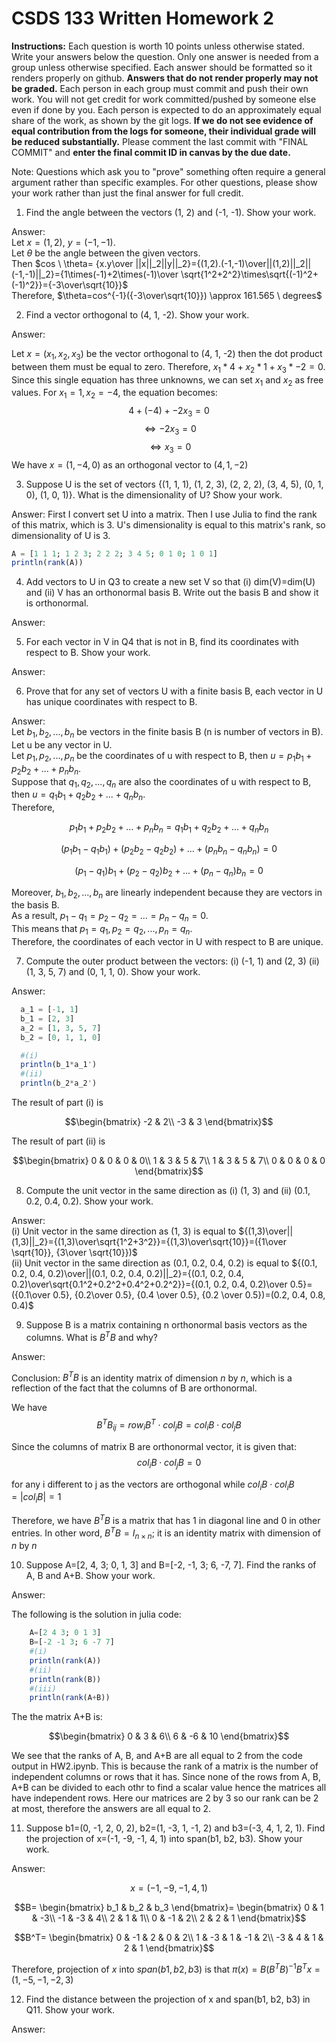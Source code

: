 # CSDS 133 Written Homework 2
**Instructions:** Each question is worth 10 points unless otherwise stated. Write your answers below the question. Only one answer is needed from a group unless otherwise specified. Each answer should be formatted so it renders properly on github. **Answers that do not render properly may not be graded.** Each person in each group must commit and push their own work. You will not get credit for work committed/pushed by someone else even if done by you. Each person is expected to do an approximately equal share of the work, as shown by the git logs. **If we do not see evidence of equal contribution from the logs for someone, their individual grade will be reduced substantially.** Please comment the last commit with "FINAL COMMIT" and **enter the final commit ID in canvas by the due date.**

Note: Questions which ask you to "prove" something often require a general argument rather than specific examples. For other questions, please show your work rather than just the final answer for full credit.

1. Find the angle between the vectors (1, 2) and (-1, -1). Show your work.

Answer:\
Let $x=(1,2)$, $y=(-1,-1)$.\
Let $\theta$ be the angle between the given vectors.\
Then $cos \ \theta= {x.y\over ||x||_2||y||_2}={(1,2).(-1,-1)\over||(1,2)||_2||(-1,-1)||_2}={1\times(-1)+2\times(-1)\over \sqrt{1^2+2^2}\times\sqrt{(-1)^2+(-1)^2}}={-3\over\sqrt{10}}$\
Therefore, $\theta=cos^{-1}({-3\over\sqrt{10}}) \approx 161.565 \ degrees$

2. Find a vector orthogonal to (4, 1, -2). Show your work. 

Answer: 

Let $x = (x_1, x_2, x_3)$ be the vector orthogonal to (4, 1, -2) then the dot product between them must be equal to zero. Therefore, $x_1*4 + x_2*1 + x_3*-2=0$. Since this single equation has three unknowns, we can set $x_1$ and $x_2$ as free values. For $x_1=1, x_2 =-4$, the equation becomes: 
$$4 + (-4) + -2x_3 = 0$$ 
$$\Leftrightarrow -2x_3 = 0$$ 
$$\Leftrightarrow x_3 =0$$
 We have $x=(1, -4, 0)$ as an orthogonal vector to $(4, 1, -2)$


3. Suppose U is the set of vectors {(1, 1, 1), (1, 2, 3), (2, 2, 2), (3, 4, 5), (0, 1, 0), (1, 0, 1)}. What is the dimensionality of U? Show your work.

Answer: First I convert set U into a matrix. Then I use Julia to find the rank of this matrix, which is 3. U's dimensionality is equal to this matrix's rank, so dimensionality of U is 3.

```julia
A = [1 1 1; 1 2 3; 2 2 2; 3 4 5; 0 1 0; 1 0 1]
println(rank(A))
```

4. Add vectors to U in Q3 to create a new set V so that (i) dim(V)=dim(U) and (ii) V has an orthonormal basis B. Write out the basis B and show it is orthonormal.

Answer: 

5.  For each vector in V in Q4 that is not in B, find its coordinates with respect to B. Show your work.

Answer: 

6. Prove that for any set of vectors U with a finite basis B, each vector in U has unique coordinates with respect to B.

Answer:\
Let $b_1,b_2,...,b_n$ be vectors in the finite basis B (n is number of vectors in B).\
Let u be any vector in U.\
Let $p_1,p_2,...,p_n$ be the coordinates of u with respect to B, then $u=p_1b_1+p_2b_2+...+p_nb_n$.\
Suppose that $q_1,q_2,...,q_n$ are also the coordinates of u with respect to B, then $u=q_1b_1+q_2b_2+...+q_nb_n$.\
Therefore,
```math
p_1b_1+p_2b_2+...+p_nb_n=q_1b_1+q_2b_2+...+q_nb_n
```
```math
(p_1b_1-q_1b_1)+(p_2b_2-q_2b_2)+...+(p_nb_n-q_nb_n)=0
```
```math
(p_1-q_1)b_1+(p_2-q_2)b_2+...+(p_n-q_n)b_n=0
```
Moreover, $b_1,b_2,...,b_n$ are linearly independent because they are vectors in the basis B.\
As a result, $p_1-q_1=p_2-q_2=...=p_n-q_n=0$.\
This means that $p_1=q_1, p_2=q_2,...,p_n=q_n$.\
Therefore, the coordinates of each vector in U with respect to B are unique.

7. Compute the outer product between the vectors: (i) (-1, 1) and (2, 3) (ii) (1, 3, 5, 7) and (0, 1, 1, 0). Show your work.

Answer:  
```julia
  a_1 = [-1, 1]
  b_1 = [2, 3]
  a_2 = [1, 3, 5, 7]
  b_2 = [0, 1, 1, 0]

  #(i)
  println(b_1*a_1')
  #(ii)
  println(b_2*a_2')
```
The result of part (i) is

```math
\begin{bmatrix}
-2 & 2\\
-3 & 3
\end{bmatrix}
```
The result of part (ii) is
```math
\begin{bmatrix}
0 & 0 & 0 & 0\\
1 & 3 & 5 & 7\\
1 & 3 & 5 & 7\\
0 & 0 & 0 & 0
\end{bmatrix}
```

8. Compute the unit vector in the same direction as (i) (1, 3) and (ii) (0.1, 0.2, 0.4, 0.2). Show your work.

Answer:\
(i) Unit vector in the same direction as (1, 3) is equal to ${(1,3)\over||(1,3)||_2}={(1,3)\over\sqrt{1^2+3^2}}={(1,3)\over\sqrt{10}}=({1\over \sqrt{10}}, {3\over \sqrt{10}})$\
(ii) Unit vector in the same direction as (0.1, 0.2, 0.4, 0.2) is equal to ${(0.1, 0.2, 0.4, 0.2)\over||(0.1, 0.2, 0.4, 0.2)||_2}={(0.1, 0.2, 0.4, 0.2)\over\sqrt{0.1^2+0.2^2+0.4^2+0.2^2}}={(0.1, 0.2, 0.4, 0.2)\over 0.5}=({0.1\over 0.5}, {0.2\over 0.5}, {0.4 \over 0.5}, {0.2 \over 0.5})=(0.2, 0.4, 0.8, 0.4)$

9. Suppose B is a matrix containing n orthonormal basis vectors as the columns. What is $B^{T}B$ and why?

Answer:

Conclusion: $B^{T}B$ is an identity matrix of dimension $n$ by $n$, which is a reflection of the fact that the columns of B are orthonormal. 

We have 
$$B^{T}B_{ij}=row_iB^{T}\cdot col_jB=col_iB\cdot col_jB$$

 Since the columns of matrix B are orthonormal vector, it is given that: 
 $$col_iB\cdot col_jB=0$$ 

 for any i different to j as the vectors are orthogonal while $col_iB\cdot col_iB=|col_iB|=1$

Therefore, we have $B^{T}B$ is a matrix that has 1 in diagonal line and 0 in other entries. In other word, $B^{T}B = I_{n\times n}$; it is an identity matrix with dimension of $n$ by $n$

10. Suppose A=[2, 4, 3; 0, 1, 3] and B=[-2, -1, 3; 6, -7, 7]. Find the ranks of A, B and A+B. Show your work.

Answer:

 The following is the solution in julia code: 
```julia 
    A=[2 4 3; 0 1 3]
    B=[-2 -1 3; 6 -7 7]
    #(i)
    println(rank(A))
    #(ii)
    println(rank(B))
    #(iii)
    println(rank(A+B))
```
  The the matrix A+B is:
```math
\begin{bmatrix}
0 & 3 & 6\\
6 & -6 & 10
\end{bmatrix}
```

We see that the ranks of A, B, and A+B are all equal to 2 from the code output in HW2.ipynb. This is because the rank of a matrix is the number of independent columns or rows that it has. Since none of the rows from A, B, A+B can be divided to each othr to find a scalar value hence the matrices all have independent rows. Here our matrices are 2 by 3 so our rank can be 2 at most, therefore the answers are all equal to 2.

11. Suppose b1=(0, -1, 2, 0, 2), b2=(1, -3, 1, -1, 2) and b3=(-3, 4, 1, 2, 1). Find the projection of x=(-1, -9, -1, 4, 1) into span(b1, b2, b3). Show your work.

Answer:
```math
x=(-1, -9, -1, 4, 1)
```
```math
B=
\begin{bmatrix}
b_1 & b_2 & b_3
\end{bmatrix}=
\begin{bmatrix}
0 & 1 & -3\\
-1 & -3 & 4\\
2 & 1 & 1\\
0 & -1 & 2\\
2 & 2 & 1
\end{bmatrix}
```
```math
B^T=
\begin{bmatrix}
0 & -1 & 2 & 0 & 2\\
1 & -3 & 1 & -1 & 2\\
-3 & 4 & 1 & 2 & 1
\end{bmatrix}
```
Therefore, projection of $x$ into $span(b1, b2, b3)$ is that $\pi(x)=B(B^TB)^{-1}B^Tx=(1, -5, -1, -2, 3)$

12. Find the distance between the projection of x and span(b1, b2, b3) in Q11. Show your work.

Answer:
